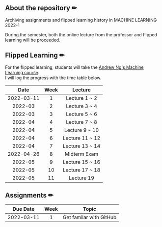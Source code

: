 ## About the repository ✏   
Archiving assignments and flipped learning history in MACHINE LEARNING 2022-1   

During the semester, both the online lecture from the professor and flipped learning will be proceeded.   
## Flipped Learning ✏   
For the flipped learning, students will take the [Andrew Ng's Machine Learning course](https://www.youtube.com/playlist?list=PLLssT5z_DsK-h9vYZkQkYNWcItqhlRJLN).   
I will log the progress with the time table below. 

|       Date       | Week | Lecture |   
|:----------------:|:------:|:----------------------------------------:|  
| 2022-03-11 | 1  | Lecture 1 ~ 2|    
| 2022-03 | 2  | Lecture 3 ~ 4| 
| 2022-03 | 3  | Lecture 5 ~ 6 | 
| 2022-04 | 4  | Lecture 7 ~ 8 | 
| 2022-04| 5  | Lecture 9 ~ 10 | 
| 2022-04 | 6  | Lecture 11 ~ 12  | 
| 2022-04 | 7  | Lecture 13 ~ 14  | 
| 2022-04-26 | 8  | Midterm Exam | 
| 2022-05 | 9  | Lecture 15 ~ 16  | 
| 2022-05 | 10  | Lecture 17 ~ 18  | 
| 2022-05 | 11  | Lecture 19  |


## Assignments ✏  

|       Due Date       | Week | Topic |   
|:----------------:|:------:|:----------------------------------------:|  
| 2022-03-11 | 1  | Get familar with GitHub|    
